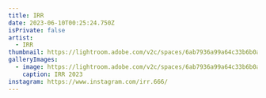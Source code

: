 ```yaml
---
title: IRR
date: 2023-06-10T00:25:24.750Z
isPrivate: false
artist:
  - IRR
thumbnail: https://lightroom.adobe.com/v2c/spaces/6ab7936a99a64c33b6b0a589ba824d24/assets/e3c983db73bf487fc580f9239a5a4b9b/revisions/e677b203b1ee474aadaadb1728496fbc/renditions/5dbfa4948978d29b3d196a34b60d10ac
galleryImages:
  - image: https://lightroom.adobe.com/v2c/spaces/6ab7936a99a64c33b6b0a589ba824d24/assets/001ca7c4c2437f66232d7d9965bf8bbe/revisions/36ff515c336842dd895712df23419e21/renditions/97d7b886b151a6c6b2b360c205eab403
    caption: IRR 2023
instagram: https://www.instagram.com/irr.666/
---
```

